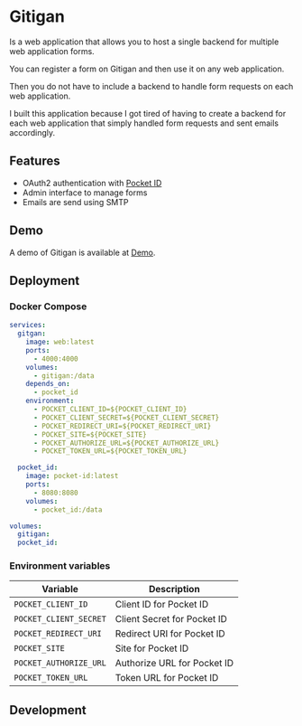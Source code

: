 # Gitigan

Is a web application that allows you to host a single backend for multiple web application forms.

You can register a form on Gitigan and then use it on any web application.

Then you do not have to include a backend to handle form requests on each web application.

I built this application because I got tired of having to create a backend for each web application that simply handled form requests and sent emails accordingly.

## Features

- OAuth2 authentication with [Pocket ID](https://pocket-id.org/)
- Admin interface to manage forms
- Emails are send using SMTP

## Demo

A demo of Gitigan is available at [Demo](https://gitgan.davidkalmakoff.com).

## Deployment

### Docker Compose

```yaml
services:
  gitgan:
    image: web:latest
    ports:
      - 4000:4000
    volumes:
      - gitigan:/data
    depends_on:
      - pocket_id
    environment:
      - POCKET_CLIENT_ID=${POCKET_CLIENT_ID}
      - POCKET_CLIENT_SECRET=${POCKET_CLIENT_SECRET}
      - POCKET_REDIRECT_URI=${POCKET_REDIRECT_URI}
      - POCKET_SITE=${POCKET_SITE}
      - POCKET_AUTHORIZE_URL=${POCKET_AUTHORIZE_URL}
      - POCKET_TOKEN_URL=${POCKET_TOKEN_URL}

  pocket_id:
    image: pocket-id:latest
    ports:
      - 8080:8080
    volumes:
      - pocket_id:/data

volumes:
  gitigan:
  pocket_id:
```

### Environment variables

| Variable               | Description                 |
| ---------------------- | --------------------------- |
| `POCKET_CLIENT_ID`     | Client ID for Pocket ID     |
| `POCKET_CLIENT_SECRET` | Client Secret for Pocket ID |
| `POCKET_REDIRECT_URI`  | Redirect URI for Pocket ID  |
| `POCKET_SITE`          | Site for Pocket ID          |
| `POCKET_AUTHORIZE_URL` | Authorize URL for Pocket ID |
| `POCKET_TOKEN_URL`     | Token URL for Pocket ID     |

## Development

